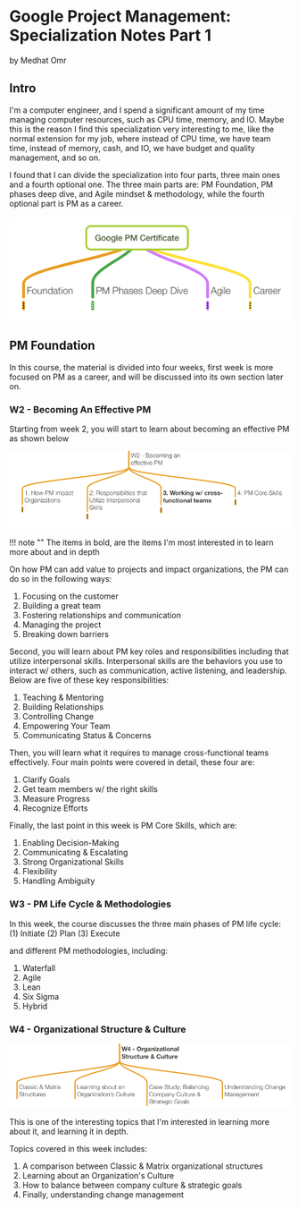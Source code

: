 # Google Project Management: Specialization Notes Part 1

by Medhat Omr

## Intro

I'm a computer engineer, and I spend a significant amount of my time managing
computer resources, such as CPU time, memory, and IO. Maybe this is the reason
I find this specialization very interesting to me, like the normal extension
for my job, where instead of CPU time, we have team time, instead of memory,
cash, and IO, we have budget and quality management, and so on.

I found that I can divide the specialization into four parts, three main ones
and a fourth optional one. The three main parts are: PM Foundation, PM phases
deep dive, and Agile mindset & methodology, while the fourth optional part is
PM as a career.

![Specialization Overview](assets/specialization-overview-2021-07-20-16-54-30.png)

## PM Foundation

In this course, the material is divided into four weeks, first week is more
focused on PM as a career, and will be discussed into its own section later on.

### W2 - Becoming An Effective PM

Starting from week 2, you will start to learn about becoming an effective PM as
shown below

![Week #2 of the Foundation course overview](assets/1-foundation-w2-overview-2021-07-20-17-01-14.png)

!!! note ""
    The items in bold, are the items I'm most interested in to learn more about
    and in depth

On how PM can add value to projects and impact organizations, the PM can do so
in the following ways:

1. Focusing on the customer
1. Building a great team
1. Fostering relationships and communication
1. Managing the project
1. Breaking down barriers

Second, you will learn about PM key roles and responsibilities including
that utilize interpersonal skills.  Interpersonal skills are the behaviors you
use to interact w/ others, such as communication, active listening,
and leadership. Below are five of these key responsibilities:

1. Teaching & Mentoring
1. Building Relationships
1. Controlling Change
1. Empowering Your Team
1. Communicating Status & Concerns

Then, you will learn what it requires to manage cross-functional teams
effectively. Four main points were covered in detail, these four are:

1. Clarify Goals
1. Get team members w/ the right skills
1. Measure Progress
1. Recognize Efforts

Finally, the last point in this week is PM Core Skills, which are:

1. Enabling Decision-Making
1. Communicating & Escalating
1. Strong Organizational Skills
1. Flexibility
1. Handling Ambiguity

### W3 - PM Life Cycle & Methodologies

In this week, the course discusses the three main phases of PM life cycle:
(1) Initiate (2) Plan (3) Execute

and different PM methodologies, including:

1. Waterfall
1. Agile
1. Lean
1. Six Sigma
1. Hybrid

### W4 - Organizational Structure & Culture

![Week #4 of the Foundation course overview](assets/1-foundation-w4-overview-2021-07-20-17-28-58.png)

This is one of the interesting topics that I'm interested in learning more about
it, and learning it in depth.

Topics covered in this week includes:

1. A comparison between Classic & Matrix organizational structures
1. Learning about an Organization's Culture
1. How to balance between company culture & strategic goals
1. Finally, understanding change management
